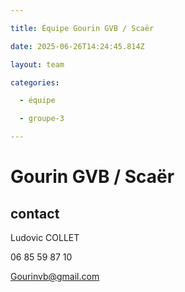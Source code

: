```yaml
---

title: Équipe Gourin GVB / Scaër

date: 2025-06-26T14:24:45.814Z

layout: team

categories:

  - équipe

  - groupe-3

---
```


# Gourin GVB / Scaër



## contact 

Ludovic COLLET

06 85 59 87 10

Gourinvb@gmail.com

